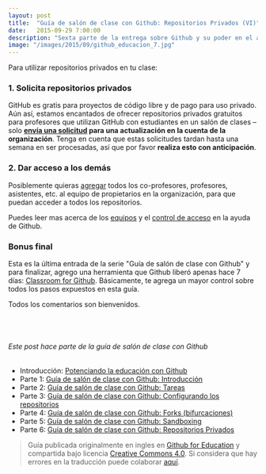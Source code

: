 ```yaml
---
layout: post
title:  "Guía de salón de clase con Github: Repositorios Privados (VI)"
date:   2015-09-29 7:00:00
description: "Sexta parte de la entrega sobre Github y su poder en el aula de clases. En esta ocasión nos centramos en los repositorios privados."
image: "/images/2015/09/github_educacion_7.jpg"
---
```

Para utilizar repositorios privados en tu clase:

### 1. Solicita repositorios privados

GitHub es gratis para proyectos de código libre y de pago para uso privado. Aún así, estamos encantados de ofrecer repositorios privados gratuitos para profesores que utilizan GitHub con estudiantes en un salón de clases – solo **[envía una solicitud][discount] para una actualización en la cuenta de la organización**. Tenga en cuenta que estas solicitudes tardan hasta una semana en ser procesadas, así que por favor **realiza esto con anticipación**.

### 2. Dar acceso a los demás

Posiblemente quieras [agregar][help-add] todos los co-profesores, profesores, asistentes, etc. al equipo de propietarios en la organización, para que puedan acceder a todos los repositorios.

Puedes leer mas acerca de los [equipos][help-add-to-team] y el [control de acceso][help-access-control] en la ayuda de Github.

### Bonus final

Esta es la última entrada de la serie "Guía de salón de clase con Github" y para finalizar, agrego una herramienta que Github liberó apenas hace 7 días: [Classroom for Github](https://classroom.github.com). Básicamente, te agrega un mayor control sobre todos los pasos expuestos en esta guía. 

Todos los comentarios son bienvenidos.

<br><br>
###### Este post hace parte de la guía de salón de clase con Github
* Introducción: [Potenciando la educación con Github](https://gersonlazaro.com/potenciando-la-educacion-con-github/)
* Parte 1: [Guía de salón de clase con Github: Introducción](http://www.gersonlazaro.com/guia-de-salon-de-clase-con-github-introduccion)
* Parte 2: [Guía de salón de clase con Github: Tareas](http://www.gersonlazaro.com/guia-de-salon-de-clase-con-github-tareas)
* Parte 3: [Guía de salón de clase con Github: Configurando los repositorios](http://www.gersonlazaro.com/guia-de-salon-de-clase-con-github-configurando-los-repositorios)
* Parte 4: [Guía de salón de clase con Github: Forks (bifurcaciones)](http://www.gersonlazaro.com/guia-de-salon-de-clase-con-github-forks)
* Parte 5: [Guía de salón de clase con Github: Sandboxing](http://www.gersonlazaro.com/guia-de-salon-de-clase-con-github-sandboxing) 
* Parte 6: [Guía de salón de clase con Github: Repositorios Privados](http://www.gersonlazaro.com/guia-de-salon-de-clase-con-github-repositorios-privados) 


> Guía publicada originalmente en ingles en [Github for Education](https://education.github.com/guide) y compartida bajo licencia [Creative Commons 4.0](http://creativecommons.org/licenses/by/4.0/). Si considera que hay errores en la traducción puede colaborar [aquí](https://github.com/GersonLazaro/guide).

<!-- Links -->
[discount]: https://education.github.com/discount_requests/new
[help-add-to-team]: https://help.github.com/articles/adding-organization-members-to-a-team
[help-team]: https://help.github.com/articles/how-do-i-set-up-a-team
[help-access-control]: https://help.github.com/articles/what-are-the-different-access-permissions#organization-accounts
[help-add]: https://help.github.com/articles/adding-or-inviting-members-to-a-team-in-an-organization
